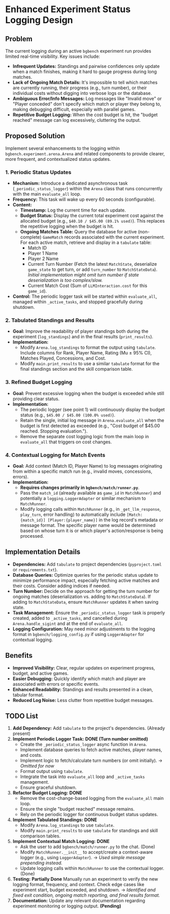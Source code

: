 # Enhanced Experiment Status Logging Design

## Problem

The current logging during an active `bgbench` experiment run provides limited real-time visibility. Key issues include:
-   **Infrequent Updates:** Standings and pairwise confidences only update when a match finishes, making it hard to gauge progress during long matches.
-   **Lack of Ongoing Match Details:** It's impossible to tell which matches are currently running, their progress (e.g., turn number), or their individual costs without digging into verbose logs or the database.
-   **Ambiguous Error/Info Messages:** Log messages like "Invalid move" or "Player conceded" don't specify which match or player they belong to, making debugging difficult, especially with parallel games.
-   **Repetitive Budget Logging:** When the cost budget is hit, the "budget reached" message can log excessively, cluttering the output.

## Proposed Solution

Implement several enhancements to the logging within `bgbench.experiment.arena.Arena` and related components to provide clearer, more frequent, and contextualized status updates.

### 1. Periodic Status Updates

-   **Mechanism:** Introduce a dedicated asynchronous task (`_periodic_status_logger`) within the `Arena` class that runs concurrently with the main `evaluate_all` loop.
-   **Frequency:** This task will wake up every 60 seconds (configurable).
-   **Content:**
    -   **Timestamp:** Log the current time for each update.
    -   **Budget Status:** Display the current total experiment cost against the allocated budget (e.g., `$40.10 / $45.00 (89.1% used)`). This replaces the repetitive logging when the budget is hit.
    -   **Ongoing Matches Table:** Query the database for active (non-complete) `GameMatch` records associated with the current experiment. For each active match, retrieve and display in a `tabulate` table:
        -   Match ID
        -   Player 1 Name
        -   Player 2 Name
        -   Current Turn Number (Fetch the latest `MatchState`, deserialize `game_state` to get turn, or add `turn_number` to `MatchStateData`). *Initial implementation might omit turn number if state deserialization is too complex/slow.*
        -   Current Match Cost (Sum of `LLMInteraction.cost` for this `game_id`).
-   **Control:** The periodic logger task will be started within `evaluate_all`, managed within `_active_tasks`, and stopped gracefully during shutdown.

### 2. Tabulated Standings and Results

-   **Goal:** Improve the readability of player standings both during the experiment (`log_standings`) and in the final results (`print_results`).
-   **Implementation:**
    -   Modify `Arena.log_standings` to format the output using `tabulate`. Include columns for Rank, Player Name, Rating (Mu ± 95% CI), Matches Played, Concessions, and Cost.
    -   Modify `main.print_results` to use a similar `tabulate` format for the final standings section and the skill comparison table.

### 3. Refined Budget Logging

-   **Goal:** Prevent excessive logging when the budget is exceeded while still providing clear status.
-   **Implementation:**
    -   The periodic logger (see point 1) will continuously display the budget status (e.g., `$45.00 / $45.00 (100.0% used)`).
    -   Retain the single, initial log message in `Arena.evaluate_all` when the budget is first detected as exceeded (e.g., "Cost budget of $45.00 reached. Stopping evaluation.").
    -   Remove the separate cost logging logic from the main loop in `evaluate_all` that triggers on cost changes.

### 4. Contextual Logging for Match Events

-   **Goal:** Add context (Match ID, Player Name) to log messages originating from within a specific match run (e.g., invalid moves, concessions, errors).
-   **Implementation:**
    -   **Requires changes primarily in `bgbench/match/runner.py`**.
    -   Pass the `match_id` (already available as `game_id` in `MatchRunner`) and potentially a `logging.LoggerAdapter` or similar mechanism to `MatchRunner`.
    -   Modify logging calls within `MatchRunner` (e.g., in `_get_llm_response`, `play_turn`, error handling) to automatically include `[Match:{match_id}] [Player:{player_name}]` in the log record's metadata or message format. The specific player name would be determined based on whose turn it is or which player's action/response is being processed.

## Implementation Details

-   **Dependencies:** Add `tabulate` to project dependencies (`pyproject.toml` or `requirements.txt`).
-   **Database Queries:** Optimize queries for the periodic status update to minimize performance impact, especially fetching active matches and their costs. Consider adding indices if needed.
-   **Turn Number:** Decide on the approach for getting the turn number for ongoing matches (deserialization vs. adding to `MatchStateData`). If adding to `MatchStateData`, ensure `MatchRunner` updates it when saving state.
-   **Task Management:** Ensure the `_periodic_status_logger` task is properly created, added to `_active_tasks`, and cancelled during `Arena.handle_sigint` and at the end of `evaluate_all`.
-   **Logging Configuration:** May need minor adjustments to the logging format in `bgbench/logging_config.py` if using `LoggerAdapter` for contextual logging.

## Benefits

-   **Improved Visibility:** Clear, regular updates on experiment progress, budget, and active games.
-   **Easier Debugging:** Quickly identify which match and player are associated with errors or specific events.
-   **Enhanced Readability:** Standings and results presented in a clean, tabular format.
-   **Reduced Log Noise:** Less clutter from repetitive budget messages.

## TODO List

1.  **Add Dependency:** Add `tabulate` to the project's dependencies. (Already present)
2.  **Implement Periodic Logger Task:** **DONE (Turn number omitted)**
    -   Create the `_periodic_status_logger` async function in `Arena`.
    -   Implement database queries to fetch active matches, player names, and costs.
    -   Implement logic to fetch/calculate turn numbers (or omit initially). -> *Omitted for now*
    -   Format output using `tabulate`.
    -   Integrate the task into `evaluate_all` loop and `_active_tasks` management.
    -   Ensure graceful shutdown.
3.  **Refactor Budget Logging:** **DONE**
    -   Remove the cost-change-based logging from the `evaluate_all` main loop.
    -   Ensure the single "budget reached" message remains.
    -   Rely on the periodic logger for continuous budget status updates.
4.  **Implement Tabulated Standings:** **DONE**
    -   Modify `Arena.log_standings` to use `tabulate`.
    -   Modify `main.print_results` to use `tabulate` for standings and skill comparison tables.
5.  **Implement Contextual Match Logging:** **DONE**
    -   Ask the user to add `bgbench/match/runner.py` to the chat. (Done)
    -   Modify `MatchRunner.__init__` to accept/create a context-aware logger (e.g., using `LoggerAdapter`). -> *Used simple message prepending instead.*
    -   Update logging calls within `MatchRunner` to use the contextual logger. (Done)
6.  **Testing:** **Partially Done** Manually run an experiment to verify the new logging format, frequency, and context. Check edge cases like experiment start, budget exceeded, and shutdown. -> *Identified and fixed exit condition, ongoing match reporting, and final results format.*
7.  **Documentation:** Update any relevant documentation regarding experiment monitoring or logging output. **(Pending)**
